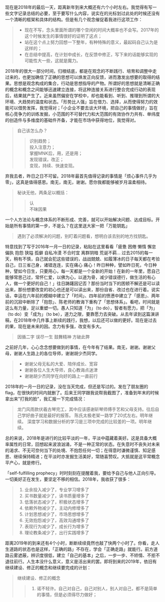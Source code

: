 现在是2018年的最后一天，距离新年到来大概还有六个小时左右。我觉得有写一些文字记录总结的必要，至于要写什么内容，说实在的光标划过此处的时候还没有一个清晰的框架和具体的结构。但是有几个观念催促着我进行这项工作：

> - 现在不写，念头里面所谓的哪个空闲的时间大概率也不会写。2017年的这个时候发生的事情很好的证明了这点；
> - 站在这个点上努力回想一下整年，有种特殊的意义，最起码自己认为是这样的；
> - 在总结中提高，在计划中成长，在反馈中修正，写下来的话能够实现的可能性大一些，这就是魔力。

2018年的很大一部分时间，归根结底，都是在观念的不断践行、培育和调整中走过来的，也更加确信了正确的思想可以焕发正向反馈，进而激发出想要的取得的结果。思想是观念构成的集合，行动是思想指导的产物。所谓好的思想就是清晰正确的概念和概念之间能够迅速建立连接，将这种连接关系进行整合完成行动的表现后，结果就产生了。近来虽然偏安在学校中，却也能看到、听到、推理到所谓的大环境、大趋势的温度和状态。「形势比人强」旨在借力、选择，从而使得努力的效能可以借势发挥，我觉得对；「小企业不要去谈大环境，把自己的事情做好」旨在核心竞争力的训练发掘，小范围的不可替代力和大范围的有效协作力共有、单纬度的创造件与多维度的基础件齐备，才能在市场中获得地位，我觉得对。

> 自己该怎么办？                                                                                                                             
> > 识别趋势；                                                                                                                             
> > 投入注意力；                                                                                                                           
> > 掌握MNK后，用，还是用；                                                                                                                 
> > 发现错误，改正；                                                                                                                         
> > 变现，持续、快速变现。                                                                                                                   

 弃我去者，昨日之日不可留。2018年最首先值得记录的事情是「烦心事件几乎为零」，这真是值得感恩。南无，南无，谢谢。愿你我都能够被岁月温柔相待。
 
 > 秘诀无他，两条足以概括：
 >> 认                                                                                                                                   
 >> 不昧因果
 
 一个人方法论与概念体系的不断形成、完善，就可以开始解决问题、达成目标。开始是所有事情的第一步，不是么？在这里送大家一把「万能钥匙」
 
>  遇到了必须解决的问题，别盯着问题看，想明白该去别的地方找钥匙。

特意找到了写于2016年一月一日的记录，粘贴在这里看看「疲惫 困倦 懒惰 懈怠 偏执 抱怨 狭隘 孤僻 自私冷漠 不合时宜 离群阴暗 荒诞不羁… 过去2015的每一天，稍有不慎，自己就会犯这些错误的，战战兢兢、如履薄冰的日子每天都在考验自己，日三省己身，诸错连连，实在痛心 痛心！昨日种种，譬如昨日死，今日种种，譬如今日生，只要用心，每一天都是一个全新的开始！在新的一年里，愿自己能够常思己过，常怀仁爱，以佛为心，以道为骨，减少错误德行，做生活的有心人，做一个更好的自己！」往日踌躇因记否？那份当时当下的困顿不解还是可以读出来，那份想要改变的初心也还是可以读出来，那份自省、改过也在进行着。说实话，幸运在六年前的模糊中建立了「时间」、四年前的愤懑中建立了「感恩」、两年前的沉寂中断除了「抱怨」、陈老师的教诲下重构了「思想体系」。看吧，时间就是这么有力量，足以重塑一切。愚人只知道「为」（to do），智者有愿力，把「为」（to do）变「成为」（to be），道力之限，要靠愿力去突破。从去年读到这篇演讲稿，在2018年中几件事上断续的践行，我想，以后还可以做的更好。现在是过去的果，现在是未来的因。念力有多强，改变有多大。

>  因循二字 误尽一生 鼓舞精神 方破此弊

之前好几年，心心念念想要做到的事情，在今年有了结果。南无，谢谢。谢谢父母，谢谢人生路上的各位导师，谢谢胡少杰同学。

> - 谢谢父母无私的大爱、陪伴成长、宽容
> - 谢谢各位人生大导师，良心教诲点迷津
> - 谢谢胡少杰同学在向好的路上一直前行

2018年的一月一日的记录，没在当天完成，但还是写过的。发在了朋友圈的flag，在很快的时间内就删了。后来王同学跟我说帮我截图了，准备到年末的时候拿出来"打我的脸"，我汇报一下完成情况：

> 龙门风雨款伏羲古琴完工，其中应该感谢斫琴师傅手艺和父母支持。往后自己学好曲子就是最好的报答。
> 陈氏太极老架一路学了20式左右。明年继续。
> 深度学习和数据分析的学习是三项中完成的比较差的一项。明年继续。

总的来说，2018年是进行的比较平淡的一年，平淡中蕴藏着美好。这是具备大概率属性的日常，回想起来波浪汹涌，不是一种正常的状态。在失意时不丧失对未来的渴求、不无可奈何当下的处境、不抱怨任何一切；在得意时谦微谨慎、知足感恩、继续保持精进；在平淡时亦发掘生活美好，常随喜赞叹。大抵就是这平常概念平产心，就是修行。

「self-fulfilling prophecy」时时刻刻在提醒着我，要给予自己与他人正向引导。一切美好正在发生，要坚定不移的相信。2018年，我收获了很多：

> 1. 业余投入减少了，专业学习增多了
> 1. 买书数量减少了，读书质量增多了
> 1. 低落状态减少了，积极状态增多了
> 1. 依赖外物减少了，主动内修增多了
> 1. 计划思想减少了，市场思想增多了
> 1. 无效抱怨减少了，高效沟通增多了
> 1. 表现行为减少了，成长行为增多了
> 1. 理论教条减少了，出行实践增多了

距离2019年的到来还有4个小时，断断续续竟然也敲了快两个小时了。你看，走人生道路的状态也是这样，「正确的路」不存在，学会「正确走路」就能行。前方道路云雾遮蔽，辨识度很低，建立「自己的基本」之后，一步一步、不矫情、不拒不退往前行。人生本没什么意义，意义是活出来的罢。即将到来的2019年，依旧有继续建设、修正的概念和继续要完成的计划：

> 继续建设、修正的概念
> > 1.  诺不轻许。自己对自己，自己对别人，别人对自己，都不是简单的事情，但是必须得尽力做好；




